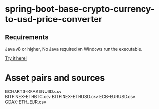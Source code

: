 # spring-boot-base-crypto-currency-to-usd-price-converter


Requirements
------------
Java v8 or higher, No Java required on Windows run the executable.

<a href="https://base-crypto-to-usd-converter.herokuapp.com/">Try it here!</a>

# Asset pairs and sources
BCHARTS-KRAKENUSD.csv	
BITFINEX-ETHBTC.csv	
BITFINEX-ETHUSD.csv	
ECB-EURUSD.csv	
GDAX-ETH_EUR.csv
